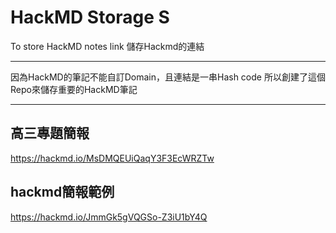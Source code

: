 # HackMD Storage S
To store HackMD notes link 儲存Hackmd的連結

---

因為HackMD的筆記不能自訂Domain，且連結是一串Hash code
所以創建了這個Repo來儲存重要的HackMD筆記

---

高三專題簡報
---
https://hackmd.io/MsDMQEUiQaqY3F3EcWRZTw

hackmd簡報範例
---
https://hackmd.io/JmmGk5gVQGSo-Z3iU1bY4Q

